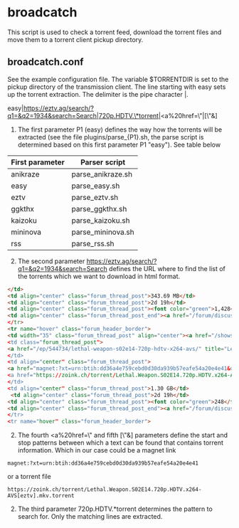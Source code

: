 # broadcatch
This script is used to check a torrent feed, download the torrent files and move them to a torrent client pickup directory.

## broadcatch.conf
See the example configuration file. The variable $TORRENTDIR is set to the pickup directory of the transmission client. The line starting with easy sets up the torrent extraction. The delimiter is the pipe character |. 

easy|https://eztv.ag/search/?q1=&q2=1934&search=Search|720p.HDTV.\*torrent|<a%20href=\\"|[\\"\&]

1. The first parameter P1 (easy) defines the way how the torrents will be extracted (see the file plugins/parse_{P1}.sh, the parse script is determined based on this first parameter P1 "easy"). See table below 

First parameter | Parser script
--------------- | -------------
anikraze|parse_anikraze.sh
easy|parse_easy.sh
eztv|parse_eztv.sh
ggkthx|parse_ggkthx.sh
kaizoku|parse_kaizoku.sh
mininova|parse_mininova.sh
rss|parse_rss.sh
2. The second parameter https://eztv.ag/search/?q1=&q2=1934&search=Search defines the URL where to find the list of the torrents which we want to download in html format.
```HTML
</td>
<td align="center" class="forum_thread_post">343.69 MB</td>
<td align="center" class="forum_thread_post">2d 19h</td>
<td align="center" class="forum_thread_post"><font color="green">1,428</font></td>
<td align="center" class="forum_thread_post_end"><a href="/forum/discuss/544732/" rel="nofollow" title="Discuss about Lethal Weapon S02E14 HDTV x264-SVA [eztv]:"><img src="/ezimg/s/1/3/chat_empty.png"
</tr>
<tr name="hover" class="forum_header_border">
<td width="35" class="forum_thread_post" align="center"><a href="/shows/1934/lethal-weapon/" title="Lethal Weapon Torrent"><img src="/images/eztv_show_info3.png" border="0" alt="Info" title="Lethal We
<td class="forum_thread_post">
<a href="/ep/544734/lethal-weapon-s02e14-720p-hdtv-x264-avs/" title="Lethal Weapon S02E14 720p HDTV x264-AVS [eztv] (1.30 GB)" alt="Lethal Weapon S02E14 720p HDTV x264-AVS [eztv] (1.30 GB)" class="epi
</td>
<td align="center" class="forum_thread_post">
<a href="magnet:?xt=urn:btih:dd36a4e759cebd0d30da939b57eafe54a20e4e41&dn=Lethal.Weapon.S02E14.720p.HDTV.x264-AVS%5Beztv%5D.mkv%5Beztv%5D&tr=udp%3A%2F%2Ftracker.coppersurfer.tk%3A80&tr=udp%3A%2F%2Fglot
<a href="https://zoink.ch/torrent/Lethal.Weapon.S02E14.720p.HDTV.x264-AVS[eztv].mkv.torrent" rel="nofollow" class="download_1" title="Lethal Weapon S02E14 720p HDTV x264-AVS Torrent: Download Mirror #
</td>
<td align="center" class="forum_thread_post">1.30 GB</td>
 <td align="center" class="forum_thread_post">2d 19h</td>
<td align="center" class="forum_thread_post"><font color="green">248</font></td>
<td align="center" class="forum_thread_post_end"><a href="/forum/discuss/544734/" rel="nofollow" title="Discuss about Lethal Weapon S02E14 720p HDTV x264-AVS [eztv]:"><img src="/ezimg/s/1/3/chat_empty
</tr>
<tr name="hover" class="forum_header_border">
```
2. The fourth <a%20href=\\" and fifth [\\"\&] parameters define the start and stop patterns between which a text can be found that contains torrent information. Which in our case could be a magnet link
```
magnet:?xt=urn:btih:dd36a4e759cebd0d30da939b57eafe54a20e4e41
```
or a torrent file
```
https://zoink.ch/torrent/Lethal.Weapon.S02E14.720p.HDTV.x264-AVS[eztv].mkv.torrent
```
2. The third parameter 720p.HDTV.\*torrent determines the pattern to search for. Only the matching lines are extracted.

